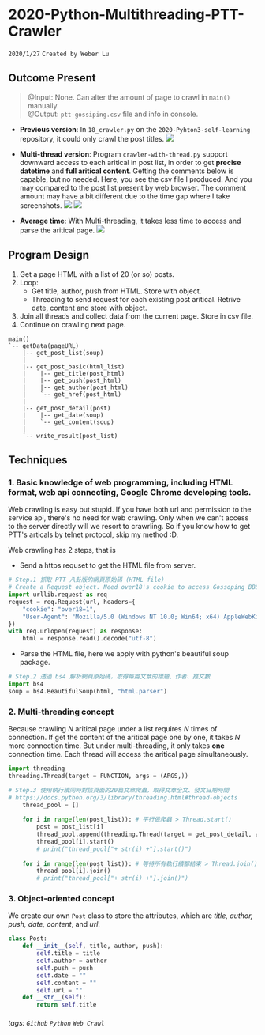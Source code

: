 # 2020-Python-Multithreading-PTT-Crawler

`2020/1/27` `Created by Weber Lu`

## Outcome Present


> @Input: None. Can alter the amount of page to crawl in `main()` manually.  
@Output: `ptt-gossiping.csv` file and info in console.


* **Previous version**: In `18_crawler.py` on the `2020-Pyhton3-self-learning` repository, it could only crawl the post titles.
![](https://i.imgur.com/iseRS7h.png)

* **Multi-thread version**: Program `crawler-with-thread.py` support downward access to each aritical in post list, in order to get **precise datetime** and **full aritical content**. Getting the comments below is capable, but no needed.
Here, you see the csv file I produced. And you may compared to the post list present by web browser. The comment amount may have a bit different due to the time gap where I take screenshots. 
![](https://i.imgur.com/Wei1SZt.jpg)
![](https://i.imgur.com/c0dO4NU.jpg)

* **Average time**: With Multi-threading, it takes less time to access and parse the aritical page.
![](https://i.imgur.com/VDkpcoJ.png)



## Program Design

1) Get a page HTML with a list of 20 (or so) posts.
2) Loop: 
    * Get title, author, push from HTML. Store with object.     
    * Threading to send request for each existing post aritical. Retrive date, content and store with object.
3) Join all threads and collect data from the current page. Store in csv file.
4) Continue on crawling next page.

```
main()
`-- getData(pageURL)
    |-- get_post_list(soup)
    |
    |-- get_post_basic(html_list)
    |    |-- get_title(post_html)
    |    |-- get_push(post_html)
    |    |-- get_author(post_html)
    |    `-- get_href(post_html)
    |
    |-- get_post_detail(post)
    |    |-- get_date(soup)
    |    `-- get_content(soup)
    |
    `-- write_result(post_list)
```

## Techniques

### 1. Basic knowledge of web programming, including HTML format, web api connecting, Google Chrome developing tools.
Web crawling is easy but stupid. If you have both url and permission to the service api, there's no need for web crawling. Only when we can't access to the server directly will we resort to crawrling. So if you know how to get PTT's articals by telnet protocol, skip my method :D.

Web crawling has 2 steps, that is
* Send a https requset to get the HTML file from server.
```python
# Step.1 抓取 PTT 八卦版的網頁原始碼 (HTML file)
# Create a Request object. Need over18's cookie to access Gossoping BBS.
import urllib.request as req
request = req.Request(url, headers={
    "cookie": "over18=1",
    "User-Agent": "Mozilla/5.0 (Windows NT 10.0; Win64; x64) AppleWebKit/537.36 (KHTML, like Gecko) Chrome/79.0.3945.117 Safari/537.36"
})
with req.urlopen(request) as response:
    html = response.read().decode("utf-8")
```
* Parse the HTML file, here we apply with python's beautiful soup package.
```python
# Step.2 透過 bs4 解析網頁原始碼，取得每篇文章的標題、作者、推文數
import bs4 
soup = bs4.BeautifulSoup(html, "html.parser")
```

### 2. Multi-threading concept
Because crawling *N* aritical page under a list requires *N* times of connection. If get the content of the aritical page one by one, it takes *N* more connection time. But under multi-threading, it only takes **one** connection time. Each thread will access the aritical page simultaneously.
```python
import threading
threading.Thread(target = FUNCTION, args = (ARGS,))
```
```python
# Step.3 使用執行續同時對該頁面的20篇文章爬蟲，取得文章全文、發文日期時間 
# https://docs.python.org/3/library/threading.html#thread-objects
    thread_pool = []
    
    for i in range(len(post_list)): # 平行做爬蟲 > Thread.start()
        post = post_list[i]
        thread_pool.append(threading.Thread(target = get_post_detail, args = (post,)))
        thread_pool[i].start()
        # print("thread_pool["+ str(i) +"].start()")
        
    for i in range(len(post_list)): # 等待所有執行續都結束 > Thread.join()
        thread_pool[i].join()
        # print("thread_pool["+ str(i) +"].join()")
```
    
### 3. Object-oriented concept
We create our own `Post` class to store the attributes, which are *title, author, push, date, content*, and *url*.
```python
class Post:
    def __init__(self, title, author, push):
        self.title = title
        self.author = author
        self.push = push
        self.date = ""
        self.content = ""
        self.url = ""
    def __str__(self):
        return self.title
```


###### tags: `Github` `Python` `Web Crawl`
